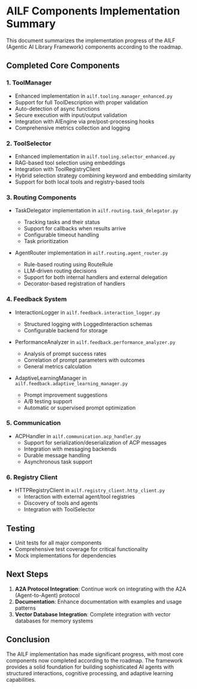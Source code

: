 # AILF Components Implementation Summary

This document summarizes the implementation progress of the AILF (Agentic AI Library Framework) components according to the roadmap.

## Completed Core Components

### 1. ToolManager
- Enhanced implementation in `ailf.tooling.manager_enhanced.py`
- Support for full ToolDescription with proper validation
- Auto-detection of async functions
- Secure execution with input/output validation
- Integration with AIEngine via pre/post-processing hooks
- Comprehensive metrics collection and logging

### 2. ToolSelector
- Enhanced implementation in `ailf.tooling.selector_enhanced.py`
- RAG-based tool selection using embeddings
- Integration with ToolRegistryClient
- Hybrid selection strategy combining keyword and embedding similarity
- Support for both local tools and registry-based tools

### 3. Routing Components
- TaskDelegator implementation in `ailf.routing.task_delegator.py`
  - Tracking tasks and their status
  - Support for callbacks when results arrive
  - Configurable timeout handling
  - Task prioritization
  
- AgentRouter implementation in `ailf.routing.agent_router.py`
  - Rule-based routing using RouteRule
  - LLM-driven routing decisions
  - Support for both internal handlers and external delegation
  - Decorator-based registration of handlers

### 4. Feedback System
- InteractionLogger in `ailf.feedback.interaction_logger.py`
  - Structured logging with LoggedInteraction schemas
  - Configurable backend for storage
  
- PerformanceAnalyzer in `ailf.feedback.performance_analyzer.py`
  - Analysis of prompt success rates
  - Correlation of prompt parameters with outcomes
  - General metrics calculation
  
- AdaptiveLearningManager in `ailf.feedback.adaptive_learning_manager.py`
  - Prompt improvement suggestions
  - A/B testing support
  - Automatic or supervised prompt optimization

### 5. Communication
- ACPHandler in `ailf.communication.acp_handler.py`
  - Support for serialization/deserialization of ACP messages
  - Integration with messaging backends
  - Durable message handling
  - Asynchronous task support

### 6. Registry Client
- HTTPRegistryClient in `ailf.registry_client.http_client.py`
  - Interaction with external agent/tool registries
  - Discovery of tools and agents
  - Integration with ToolSelector

## Testing
- Unit tests for all major components
- Comprehensive test coverage for critical functionality
- Mock implementations for dependencies

## Next Steps
1. **A2A Protocol Integration**: Continue work on integrating with the A2A (Agent-to-Agent) protocol
2. **Documentation**: Enhance documentation with examples and usage patterns
3. **Vector Database Integration**: Complete integration with vector databases for memory systems

## Conclusion
The AILF implementation has made significant progress, with most core components now completed according to the roadmap. The framework provides a solid foundation for building sophisticated AI agents with structured interactions, cognitive processing, and adaptive learning capabilities.
